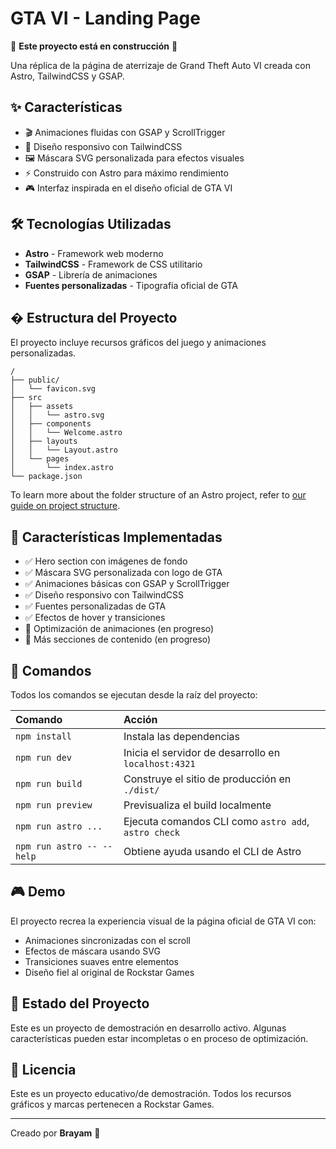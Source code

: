 # GTA VI - Landing Page

🚧 **Este proyecto está en construcción** 🚧

Una réplica de la página de aterrizaje de Grand Theft Auto VI creada con Astro, TailwindCSS y GSAP.

## ✨ Características

- 🎬 Animaciones fluidas con GSAP y ScrollTrigger
- 🎨 Diseño responsivo con TailwindCSS
- 🖼️ Máscara SVG personalizada para efectos visuales
- ⚡ Construido con Astro para máximo rendimiento
- 🎮 Interfaz inspirada en el diseño oficial de GTA VI

## 🛠️ Tecnologías Utilizadas

- **Astro** - Framework web moderno
- **TailwindCSS** - Framework de CSS utilitario
- **GSAP** - Librería de animaciones
- **Fuentes personalizadas** - Tipografía oficial de GTA

## � Estructura del Proyecto

El proyecto incluye recursos gráficos del juego y animaciones personalizadas.

```text
/
├── public/
│   └── favicon.svg
├── src
│   ├── assets
│   │   └── astro.svg
│   ├── components
│   │   └── Welcome.astro
│   ├── layouts
│   │   └── Layout.astro
│   └── pages
│       └── index.astro
└── package.json
```

To learn more about the folder structure of an Astro project, refer to [our guide on project structure](https://docs.astro.build/en/basics/project-structure/).

## 🎯 Características Implementadas

- ✅ Hero section con imágenes de fondo
- ✅ Máscara SVG personalizada con logo de GTA
- ✅ Animaciones básicas con GSAP y ScrollTrigger
- ✅ Diseño responsivo con TailwindCSS
- ✅ Fuentes personalizadas de GTA
- ✅ Efectos de hover y transiciones
- 🚧 Optimización de animaciones (en progreso)
- 🚧 Más secciones de contenido (en progreso)

## 🚀 Comandos

Todos los comandos se ejecutan desde la raíz del proyecto:

| Comando                   | Acción                                           |
| :------------------------ | :----------------------------------------------- |
| `npm install`             | Instala las dependencias                         |
| `npm run dev`             | Inicia el servidor de desarrollo en `localhost:4321` |
| `npm run build`           | Construye el sitio de producción en `./dist/`   |
| `npm run preview`         | Previsualiza el build localmente                |
| `npm run astro ...`       | Ejecuta comandos CLI como `astro add`, `astro check` |
| `npm run astro -- --help` | Obtiene ayuda usando el CLI de Astro            |

## 🎮 Demo

El proyecto recrea la experiencia visual de la página oficial de GTA VI con:
- Animaciones sincronizadas con el scroll
- Efectos de máscara usando SVG
- Transiciones suaves entre elementos
- Diseño fiel al original de Rockstar Games

## 🚧 Estado del Proyecto

Este es un proyecto de demostración en desarrollo activo. Algunas características pueden estar incompletas o en proceso de optimización.

## 📄 Licencia

Este es un proyecto educativo/de demostración. Todos los recursos gráficos y marcas pertenecen a Rockstar Games.

---

Creado por **Brayam** 🎯
